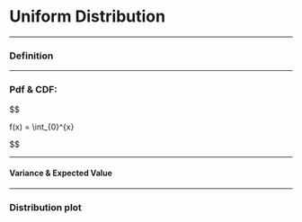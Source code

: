 # Uniform Distribution


---
### Definition 



---

### Pdf & CDF:
$$

f(x) = \int_{0}^{x}

$$







---
#### Variance & Expected Value



---
### Distribution plot